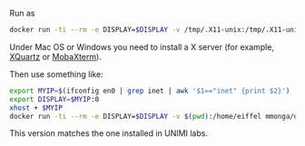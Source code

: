 Run as

```sh
docker run -ti --rm -e DISPLAY=$DISPLAY -v /tmp/.X11-unix:/tmp/.X11-unix -v $(pwd):/home/eiffel mmonga/docker-eiffel:silab
```

Under Mac OS or Windows you need to install a X server (for example,
[XQuartz](https://www.xquartz.org/) or
[MobaXterm](https://mobaxterm.mobatek.net/)).


Then use something like:

```sh
export MYIP=$(ifconfig en0 | grep inet | awk '$1=="inet" {print $2}')
export DISPLAY=$MYIP:0
xhost + $MYIP 
docker run -ti --rm -e DISPLAY=$DISPLAY -v $(pwd):/home/eiffel mmonga/docker-eiffel:silab
```

This version matches the one installed in UNIMI labs.
